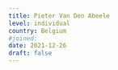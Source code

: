 ```yaml
---
title: Pieter Van Den Abeele
level: individual
country: Belgium
#joined: 
date: 2021-12-26
draft: false
---
```

